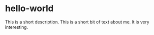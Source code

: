 # hello-world
This is a short description.
This is a short bit of text about me. It is very interesting.
